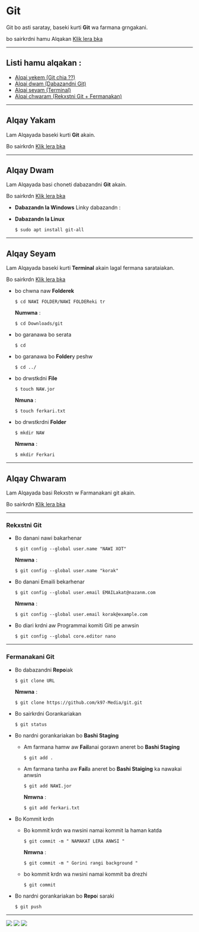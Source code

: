 # Git

Git bo asti saratay, baseki kurti **Git** wa farmana grngakani.

bo sairkrdni hamu Alqakan [Klik lera bka](https://www.youtube.com/playlist?list=PLDPXog3mqHRa5F7S6-Z5Cwn00xniFGPP_)

-----------------------------------------------------
## Listi hamu alqakan :

* [Alqai yekem (Git chia ??)](https://github.com/k97-Media/git#alqay-yakam)
* [Alqai dwam (Dabazandni Git)](https://github.com/k97-Media/git#alqay-dwam)
* [Alqai seyam (Terminal)](https://github.com/k97-Media/git#alqay-seyam)
* [Alqai chwaram (Rekxstni Git + Fermanakan)](https://github.com/k97-Media/git#alqay-chwaram)

------------------------------------------------

## Alqay Yakam

Lam Alqayada baseki kurti **Git** akain.

Bo sairkrdn [Klik lera bka](https://youtu.be/FdJL9kyfGIw)

-----------------

## Alqay Dwam

Lam Alqayada basi choneti dabazandni **Git** akain.

Bo sairkrdn [Klik lera bka]()

* **Dabazandn la Windows**
  Linky dabazandn : 
* **Dabazandn la Linux**

  ```
  $ sudo apt install git-all
  ```

-----------------

## Alqay Seyam

Lam Alqayada baseki kurti **Terminal** akain lagal fermana sarataiakan.

Bo sairkrdn [Klik lera bka]()

* bo chwna naw **Folderek**
  ```
  $ cd NAWI FOLDER/NAWI FOLDEReki tr
  ```
  **Numwna** :
  ```
  $ cd Downloads/git
  ```

* bo garanawa bo serata

  ```
  $ cd
  ```

* bo garanawa bo **Folder**y peshw

  ```
  $ cd ../
  ```
* bo drwstkdni **File**

  ```
  $ touch NAW.jor
  ```
  **Nmuna** :
  ```
  $ touch ferkari.txt
  ```
* bo drwstkrdni **Folder**
  ```
  $ mkdir NAW
  ```
  **Nmwna** :
  ```
  $ mkdir Ferkari
  ```
-----------------

## Alqay Chwaram

Lam Alqayada basi Rekxstn w Farmanakani git akain.

Bo sairkrdn [Klik lera bka]()

-----------------

### Rekxstni Git
* Bo danani nawi bakarhenar
  ```
  $ git config --global user.name "NAWI XOT"
  ```
  **Nmwna** :
  ```
  $ git config --global user.name "korak"
  ```
* Bo danani Emaili bekarhenar

  ```
  $ git config --global user.email EMAILakat@nazanm.com
  ```
  **Nmwna** :
  ```
  $ git config --global user.email korak@example.com
  ```
* Bo diari krdni aw Programmai komiti Giti pe anwsin
  ```
  $ git config --global core.editor nano
  ```
-----------------

### Fermanakani Git

* Bo dabazandni **Repo**iak

  ```
  $ git clone URL
  ```
  **Nmwna** :
  ```
  $ git clone https://github.com/k97-Media/git.git
  ```
* Bo sairkrdni Gorankariakan
  ```
  $ git status
  ```
* Bo nardni gorankariakan bo **Bashi Staging**
  * Am farmana hamw aw **Fail**anai gorawn aneret bo **Bashi Staging**
    ```
    $ git add .
    ```
  * Am farmana tanha aw **Fail**a aneret bo **Bashi Staiging** ka nawakai anwsin
    ```
    $ git add NAWI.jor
    ```
    **Nmwna** :
    ```
    $ git add ferkari.txt
    ```
* Bo Kommit krdn
  * Bo kommit krdn wa nwsini namai kommit la haman katda
    ```
    $ git commit -m " NAMAKAT LERA ANWSI "
    ```
    **Nmwna** :

    ```
    $ git commit -m " Gorini rangi background "
    ```
  * bo kommit krdn wa nwsini namai kommit ba drezhi
    ```
    $ git commit
    ```
* Bo nardni gorankariakan bo **Repo**i saraki
  ```
  $ git push
  ```


----------------------------------------------------------

[<img src="https://img.shields.io/badge/Twitter-1DA1F2?style=for-the-badge&logo=twitter&logoColor=white"/><img>](https://twitter.com/K97Media?s=09)
 [<img src="https://img.shields.io/badge/Instagram-E4405F?style=for-the-badge&logo=instagram&logoColor=white"/><img>](https://www.instagram.com/k97media/?igshid=1f5uecjm3zoau)
 [<img src="https://img.shields.io/badge/YouTube-FF0000?style=for-the-badge&logo=youtube&logoColor=white"/><img>](https://www.youtube.com/channel/UC9j6pieJxlXmpq0k7kV1VDg)
